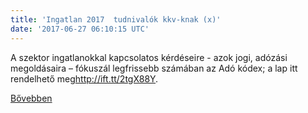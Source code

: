 ```yaml
---
title: 'Ingatlan 2017  tudnivalók kkv-knak (x)'
date: '2017-06-27 06:10:15 UTC'
---
```


A szektor ingatlanokkal kapcsolatos kérdéseire - azok jogi, adózási megoldásaira – fókuszál legfrissebb számában az Adó kódex; a lap itt rendelhető meg<http://ift.tt/2tgX88Y>.


[Bővebben](http://ift.tt/2tQrLiQ)
